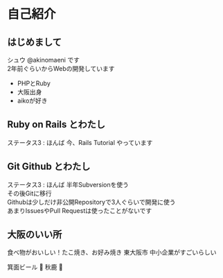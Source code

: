 # 自己紹介
## はじめまして
シュウ @akinomaeni です  
2年前ぐらいからWebの開発しています

- PHPとRuby
- 大阪出身
- aikoが好き

## Ruby on Rails とわたし
ステータス3 : ほんば
今、Rails Tutorial やっています

## Git Github とわたし
ステータス3 : ほんば
半年Subversionを使う  
その後Gitに移行  
Githubは少しだけ非公開Repositoryで3人ぐらいで開発に使う  
あまりIssuesやPull Requestは使ったことがないです

## 大阪のいい所
食べ物がおいしい！たこ焼き、お好み焼き
東大阪市 中小企業がすごいらしい

箕面ビール :beer:
秋鹿 :sake:

